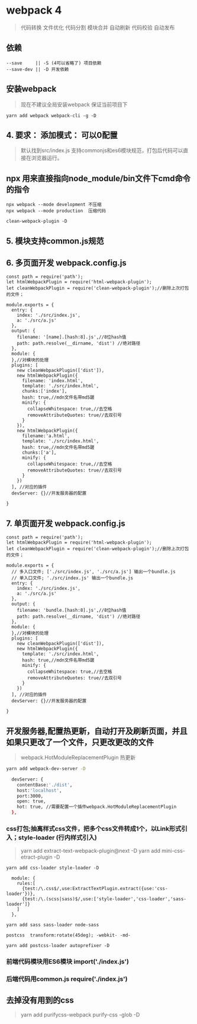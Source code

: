 # webpack 4 
> 代码转换 
> 文件优化 
> 代码分割 
> 模块合并 
> 自动刷新 
> 代码校验 
> 自动发布

## 依赖
```
--save     || -S (4可以省略了) 项目依赖
--save-dev || -D 开发依赖

```
## 安装webpack 
> 现在不建议全局安装webpack 保证当前项目下 
```
yarn add webpack webpack-cli -g -D

```
## 4. 要求： 添加模式：  可以0配置
> 默认找到src/index.js 支持commonjs和es6模块规范，打包后代码可以直接在浏览器运行。

## npx 用来直接指向node_module/bin文件下cmd命令的指令
 <!-- 8.5以上 自动寻找当前文件下下bin文件夹下的命令 -->
```
npx webpack --mode development 不压缩
npx webpack --mode production  压缩代码

clean-webpack-plugin -D

```
## 5. 模块支持common.js规范

## 6. 多页面开发 webpack.config.js
```
const path = require('path');
let htmlWebpackPlugin = require('html-webpack-plugin');
let cleanWebpackPlugin = require('clean-webpack-plugin');//删除上次打包的文件；

module.exports = {
  entry: {
    index: './src/index.js',
    a: './src/a.js'
  },
  output: {
    filename: '[name].[hash:8].js',//8位hash值
    path: path.resolve(__dirname, 'dist') //绝对路径
  },
  module: {
  },//对模块的处理
  plugins: [
    new cleanWebpackPlugin(['dist']),
    new htmlWebpackPlugin({
      filename: 'index.html',
      template: './src/index.html',
      chunks:['index'],
      hash: true,//mdn文件名带md5蹉
      minify: {
        collapseWhitespace: true,//去空格
        removeAttributeQuotes: true//去双引号
      }
    }),
    new htmlWebpackPlugin({
      filename:'a.html',
      template: './src/index.html',
      hash: true,//mdn文件名带md5蹉
      chunks:['a'],
      minify: {
        collapseWhitespace: true,//去空格
        removeAttributeQuotes: true//去双引号
      }
    })
  ], //对应的插件
  devServer: {}//开发服务器的配置

}
```

## 7. 单页面开发 webpack.config.js
```
const path = require('path');
let htmlWebpackPlugin = require('html-webpack-plugin');
let cleanWebpackPlugin = require('clean-webpack-plugin');//删除上次打包的文件；

module.exports = {
  // 多入口文件; ['./src/index.js', './src/a.js'] 输出一个bundle.js
  // 单入口文件; './src/index.js' 输出一个bundle.js
  entry: {
    index: './src/index.js',
    a: './src/a.js'
  },
  output: {
    filename: 'bundle.[hash:8].js',//8位hash值
    path: path.resolve(__dirname, 'dist') //绝对路径
  },
  module: {
  },//对模块的处理
  plugins: [
    new cleanWebpackPlugin(['dist']),
    new htmlWebpackPlugin({
      template: './src/index.html',
      hash: true,//mdn文件名带md5蹉
      minify: {
        collapseWhitespace: true,//去空格
        removeAttributeQuotes: true//去双引号
      }
    })
  ], //对应的插件
  devServer: {}//开发服务器的配置

}
```

## 开发服务器,配置热更新，自动打开及刷新页面，并且如果只更改了一个文件，只更改更改的文件
> webpack.HotModuleReplacementPlugin 热更新 

```sh
yarn add webpack-dev-server -D

  devServer: {
    contentBase:'./dist',
    host:'localhost',
    port:3000,
    open: true,
    hot: true, //需要配置一个插件webpack.HotModuleReplacementPlugin
  },

```

### css打包;抽离样式css文件，把多个css文件转成1个，以Link形式引入；style-loader (行内样式引入)  
> yarn add extract-text-webpack-plugin@next -D
> yarn add mini-css-etract-plugin -D

```
yarn add css-loader style-loader -D

  module: {
    rules:[
      {test:/\.css$/,use:ExtractTextPlugin.extract({use:'css-loader'})},
      {test:/\.(scss|sass)$/,use:['style-loader','css-loader','sass-loader']}
    ]
  },

yarn add sass sass-loader node-sass 

postcss  transform:rotate(45deg); -webkit- -md-

yarn add postcss-loader autoprefixer -D
```
### 前端代码模块用ES6模块  import('./index.js')
### 后端代码用common.js   require('./index.js')

## 去掉没有用到的css 
> yarn add purifycss-webpack purify-css -glob -D
```

```